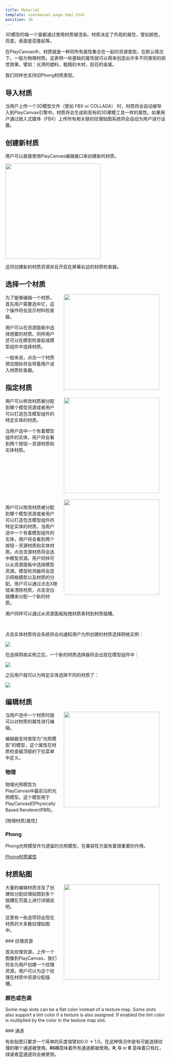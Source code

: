```yaml
---
title: Material
template: usermanual-page.tmpl.html
position: 10
---
```


3D模型的每一个面都通过使用材质被渲染。材质决定了外观的属性，譬如颜色，亮度，表面是否隆起等。

在PlayCanvas中，材质就是一种将所有属性集合在一起的资源类型。在默认情况下，一般为物理材质。这表明一些基础的属性就可以用来创造出许多不同类型的视觉效果。譬如：光滑的塑料，粗糙的木材，刮花的金属。

我们同样也支持旧Phong材质类型。

## 导入材质

当用户上传一个3D模型文件（譬如 FBX or COLLADA） 时，材质将会自动被导入到PlayCanvas引擎中。材质将会生成和现有的3D建模工具一样的属性。如果用户通过嵌入式媒体（FBX）上传所有相关联的纹理贴图系统将会自动为用户进行设置。

## 创建新材质

用户可以直接使用PlayCanvas编辑接口来创建新的材质。

<img src="/images/user-manual/create-asset-menu.jpg" style="width: 300px;" />

这将创建新的材质资源并且开启在屏幕右边的材质检查器。

## 选择一个材质

<img src="/images/user-manual/model-inspector-simple.jpg" style="width: 300px; float:right; padding: 20px; padding-top: 0px;" />

为了能够编辑一个材质，首先用户需要选中它，这个操作将会显示材料检查器。

用户可以在资源面板中选择想要的材质。同样用户还可以在模型检查起或模型组件中选择材质。

一般来说，点击一个材质预览图标将会带着用户进入材质检查器。

## 指定材质

<img src="/images/user-manual/material_overrides/model.png" style="width: 300px; float: right; padding: 20px; padding-top: 0px;" />

用户可以修改材质被分配到哪个模型资源或者用户可以打造包含模型组件的特定实体的材质。

当用户选中一个有着模型组件的实体，用户将会看到两个按钮－资源材质和实体材质。

<br style="clear:both;" />

<img src="/images/user-manual/model-inspector-free-slot.jpg" style="width: 300px; float: right; padding: 20px; padding-top: 0px;" />

用户可以修改材质被分配到哪个模型资源或者用户可以打造包含模型组件的特定实体的材质。当用户选中一个有着模型组件的实体，用户将会看到两个按钮－资源材质和实体材质。点击资源材质将会选中模型资源。用户同样可以从资源面板中选择模型资源。模型检测器将会显示网格模型以及材质的分配。用户可以通过点击X按钮来清除材质，点击空白插槽来分配一个新的材质。

用户同样可以通过从资源面板拖拽材质素材到材质插槽。

<br style="clear:both;" />

点击实体材质将会系统将会向通知用户为所创建的材质选择网格实例：

<img src="/images/user-manual/material_overrides/select.png" style="max-width: 100%" />

在选择网格实例之后，一个新的材质选择器将会出现在模型组件中：

<img src="/images/user-manual/material_overrides/selected.png" style="max-width: 100%" />

之后用户就可以为特定实体选择不同的材质了：

<img src="/images/user-manual/material_overrides/overriden.png" style="max-width: 100%" />

<br style="clear:both;" />

## 编辑材质

<img src="/images/user-manual/material-inspector.jpg" style="width: 300px; float: right; padding: 20px; padding-top: 0px;" />

当用户选中一个材质时就可以对材质的属性进行编辑。

编辑器支持类型为“光照模型”的模型，这个属性在材质检查器顶部的下拉菜单中定义。

### 物理

物理光照模型为PlayCanvas中最前沿的光照模型。这个模型用于PlayCanvas的Physically Based Renderer(PBR)。

[物理材质]属性[1]

### Phong

Phong光照模型作为遗留的光照模型，在兼容性方面有着很重要的作用。

[Phong材质属性][2]

## 材质贴图

<img src="/images/user-manual/material-map-slot.jpg" style="width: 300px; float: right; padding: 20px; padding-top: 0px;" />

大量的编辑材质涉及了创建和分配纹理贴图到多个插槽在页面上进行详细说明。

这里有一些选项将出现在材质的大多数纹理贴图中。

### 纹理资源

首先纹理资源，上传一个图像到PlayCanvas，我们将会为用户创建一个纹理资源。用户可以为这个纹理在材质中资源分配插槽。

### 颜色或色调

Some map slots can be a flat color instead of a texture map. Some slots also support a tint color if a texture is also assigned. If enabled the tint color is multiplied by the color in the texture map slot.

### 通道

有些贴图只要求一个简单的灰度值譬如0.0 -> 1.0。在这种情况中是有可能选择纹理的哪个通道被使用。**RGB**意味着所有通道都被使用。**R**, **G** or **B** 意味着只有红，绿或者蓝通道将会被使用。

[1]: /user-manual/assets/physical-material
[2]: /user-manual/assets/phong-material


